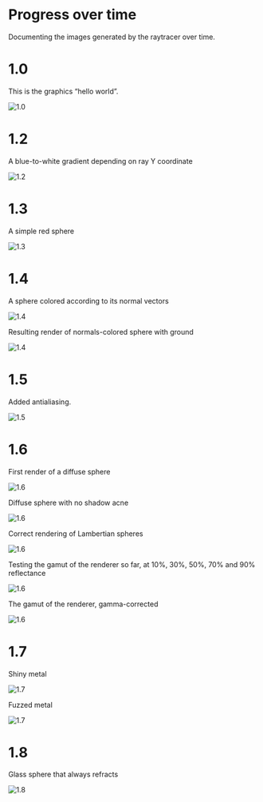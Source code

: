 # Progress over time

Documenting the images generated by the raytracer over time.

# 1.0

This is the graphics “hello world”.

![1.0](./1.png)

# 1.2

A blue-to-white gradient depending on ray Y coordinate

![1.2](./2.png)

# 1.3

A simple red sphere

![1.3](./3.png)

# 1.4

A sphere colored according to its normal vectors

![1.4](./4.png)

Resulting render of normals-colored sphere with ground

![1.4](./5.png)

# 1.5

Added antialiasing.

![1.5](./6.png)

# 1.6

First render of a diffuse sphere

![1.6](./7.png)

Diffuse sphere with no shadow acne

![1.6](./8.png)

Correct rendering of Lambertian spheres

![1.6](./9.png)

Testing the gamut of the renderer so far, at 10%, 30%, 50%, 70% and 90% reflectance

![1.6](./10.gif)

The gamut of the renderer, gamma-corrected

![1.6](./11.gif)

# 1.7

Shiny metal

![1.7](./12.png)

Fuzzed metal

![1.7](./13.png)

# 1.8

Glass sphere that always refracts

![1.8](./14.png)
